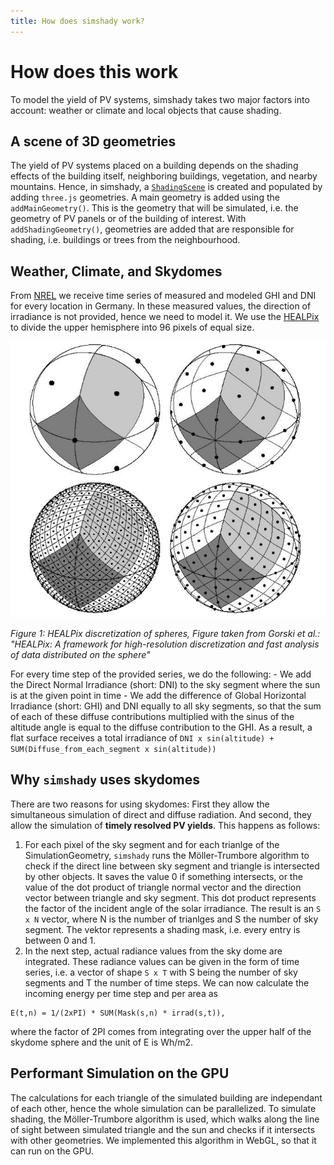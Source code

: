 ```yaml
---
title: How does simshady work?
---
```


# How does this work

To model the yield of PV systems, simshady takes two major factors into account: weather or climate and local objects that cause shading.

## A scene of 3D geometries

The yield of PV systems placed on a building depends on the shading effects of the building itself, neighboring buildings, vegetation, and nearby mountains. Hence, in simshady, a [`ShadingScene`](/docs/classes/index.ShadingScene.html) is created and populated by adding `three.js` geometries. A main geometry is added using the `addMainGeometry()`. This is the geometry that will be simulated, i.e. the geometry of PV panels or of the building of interest. With `addShadingGeometry()`, geometries are added that are responsible for shading, i.e. buildings or trees from the neighbourhood.

## Weather, Climate, and Skydomes

From [NREL](https://nsrdb.nrel.gov/) we receive time series of measured and modeled GHI and DNI for every location in Germany. In these measured values, the direction of irradiance is not provided, hence we need to model it. We use the [HEALPix](https://doi.org/10.1086/427976) to divide the upper hemisphere into 96 pixels of equal size.

![Figure from Gorski et al.: HEALPix: A framework for high-resolution discretization and fast analysis of data distributed on the sphere](./assets/Gorski2024_Healpix.png)

_Figure 1: HEALPix discretization of spheres, Figure taken from Gorski et al.: "HEALPix: A framework for high-resolution discretization and fast analysis of data distributed on the sphere"_

For every time step of the provided series, we do the following: - We add the Direct Normal Irradiance (short: DNI) to the sky segment where the sun is at the given point in time - We add the difference of Global Horizontal Irradiance (short: GHI) and DNI equally to all sky segments, so that the sum of each of these diffuse contributions multiplied with the sinus of the altitude angle is equal to the diffuse contribution to the GHI.
As a result, a flat surface receives a total irradiance of
`DNI x sin(altitude) + SUM(Diffuse_from_each_segment x sin(altitude))`

## Why `simshady` uses skydomes

There are two reasons for using skydomes: First they allow the simultaneous simulation of direct and diffuse radiation. And second, they allow the simulation of **timely resolved PV yields**. This happens as follows:

1. For each pixel of the sky segment and for each trianlge of the SimulationGeometry, `simshady` runs the Möller-Trumbore algorithm to check if the direct line between sky segment and triangle is intersected by other objects. It saves the value 0 if something intersects, or the value of the dot product of triangle normal vector and the direction vector between triangle and sky segment. This dot product represents the factor of the incident angle of the solar irradiance. The result is an `S x N` vector, where N is the number of trianlges and S the number of sky segment. The vektor represents a shading mask, i.e. every entry is between 0 and 1.
2. In the next step, actual radiance values from the sky dome are integrated. These radiance values can be given in the form of time series, i.e. a vector of shape `S x T` with S being the number of sky segments and T the number of time steps. We can now calculate the incoming energy per time step and per area as

```
E(t,n) = 1/(2xPI) * SUM(Mask(s,n) * irrad(s,t)),
```

where the factor of 2PI comes from integrating over the upper half of the skydome sphere and the unit of E is Wh/m2.

## Performant Simulation on the GPU

The calculations for each triangle of the simulated building are independant of each other, hence the whole simulation can be parallelized. To simulate shading, the Möller-Trumbore algorithm is used, which walks along the line of sight between simulated triangle and the sun and checks if it intersects with other geometries.
We implemented this algorithm in WebGL, so that it can run on the GPU.
